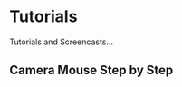 # Tutorials

Tutorials and Screencasts...

## Camera Mouse Step by Step

<StaticLink href="https://github.com/asterics/AsTeRICS/blob/master/Documentation/AsTeRICS_CameraMouseCreation_StepbyStep_Tutorial.pdf" text="Camera Mouse Step by Step"/>
 
